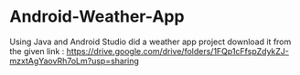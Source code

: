 # Android-Weather-App
Using Java and Android Studio did a weather app project
download it from the given link : https://drive.google.com/drive/folders/1FQp1cFfspZdykZJ-mzxtAgYaovRh7oLm?usp=sharing
